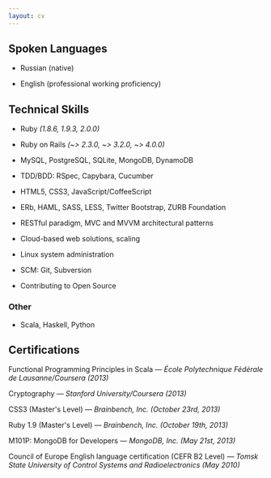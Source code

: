 ```yaml
---
layout: cv
---
```


## Spoken Languages

* Russian (native)

* English (professional working proficiency)

## Technical Skills

* Ruby *(1.8.6, 1.9.3, 2.0.0)*

* Ruby on Rails *(~> 2.3.0, ~> 3.2.0, ~> 4.0.0)*

* MySQL, PostgreSQL, SQLite, MongoDB, DynamoDB

* TDD/BDD: RSpec, Capybara, Cucumber

* HTML5, CSS3, JavaScript/CoffeeScript

* ERb, HAML, SASS, LESS, Twitter Bootstrap, ZURB Foundation

* RESTful paradigm, MVC and MVVM architectural patterns

* Cloud-based web solutions, scaling

* Linux system administration

* SCM: Git, Subversion

* Contributing to Open Source

### Other

* Scala, Haskell, Python

## Certifications

Functional Programming Principles in Scala — *École Polytechnique Fédérale de Lausanne/Coursera (2013)*

Cryptography — *Stanford University/Coursera (2013)*

CSS3 (Master's Level) — *Brainbench, Inc. (October 23rd, 2013)* [<i class="fa fa-external-link"></i>](http://www.brainbench.com/transcript.jsp?pid=11030452)

Ruby 1.9 (Master's Level) — *Brainbench, Inc. (October 19th, 2013)* [<i class="fa fa-external-link"></i>](http://www.brainbench.com/transcript.jsp?pid=11030452)

M101P: MongoDB for Developers — *MongoDB, Inc. (May 21st, 2013)* [<i class="fa fa-external-link"></i>](http://education.10gen.com/downloads/certificates/6cb0e76fd7d641f0ae24ef782ea187f9/Certificate.pdf)

Council of Europe English language certification (CEFR B2 Level) — *Tomsk State University of Control Systems and Radioelectronics (May 2010)*
